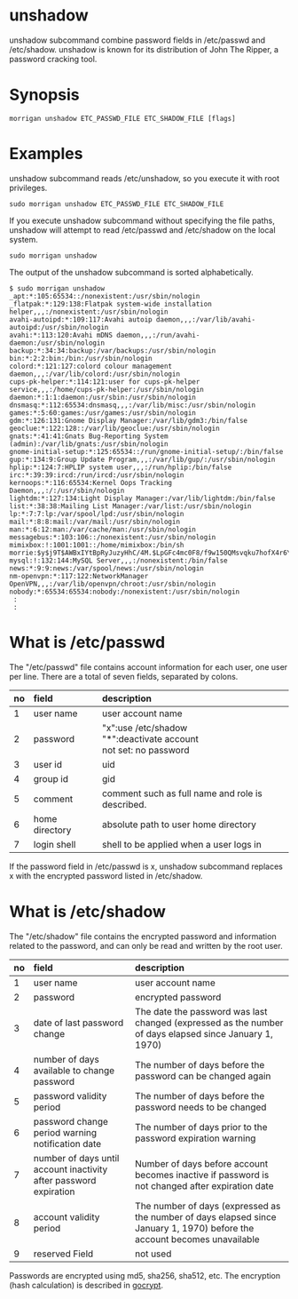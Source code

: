 # unshadow
unshadow subcommand combine password fields in /etc/passwd and /etc/shadow. unshadow is known for its distribution of John The Ripper, a password cracking tool.

# Synopsis
```
morrigan unshadow ETC_PASSWD_FILE ETC_SHADOW_FILE [flags]
```

# Examples
unshadow subcommand reads /etc/unshadow, so you execute it with root privileges.
```
sudo morrigan unshadow ETC_PASSWD_FILE ETC_SHADOW_FILE
```
  
If you execute unshadow subcommand without specifying the file paths, unshadow will attempt to read /etc/passwd and /etc/shadow on the local system.
```
sudo morrigan unshadow
```

The output of the unshadow subcommand is sorted alphabetically.
```
$ sudo morrigan unshadow 
_apt:*:105:65534::/nonexistent:/usr/sbin/nologin
_flatpak:*:129:138:Flatpak system-wide installation helper,,,:/nonexistent:/usr/sbin/nologin
avahi-autoipd:*:109:117:Avahi autoip daemon,,,:/var/lib/avahi-autoipd:/usr/sbin/nologin
avahi:*:113:120:Avahi mDNS daemon,,,:/run/avahi-daemon:/usr/sbin/nologin
backup:*:34:34:backup:/var/backups:/usr/sbin/nologin
bin:*:2:2:bin:/bin:/usr/sbin/nologin
colord:*:121:127:colord colour management daemon,,,:/var/lib/colord:/usr/sbin/nologin
cups-pk-helper:*:114:121:user for cups-pk-helper service,,,:/home/cups-pk-helper:/usr/sbin/nologin
daemon:*:1:1:daemon:/usr/sbin:/usr/sbin/nologin
dnsmasq:*:112:65534:dnsmasq,,,:/var/lib/misc:/usr/sbin/nologin
games:*:5:60:games:/usr/games:/usr/sbin/nologin
gdm:*:126:131:Gnome Display Manager:/var/lib/gdm3:/bin/false
geoclue:*:122:128::/var/lib/geoclue:/usr/sbin/nologin
gnats:*:41:41:Gnats Bug-Reporting System (admin):/var/lib/gnats:/usr/sbin/nologin
gnome-initial-setup:*:125:65534::/run/gnome-initial-setup/:/bin/false
gup:*:134:9:Group Update Program,,,:/var/lib/gup/:/usr/sbin/nologin
hplip:*:124:7:HPLIP system user,,,:/run/hplip:/bin/false
irc:*:39:39:ircd:/run/ircd:/usr/sbin/nologin
kernoops:*:116:65534:Kernel Oops Tracking Daemon,,,:/:/usr/sbin/nologin
lightdm:*:127:134:Light Display Manager:/var/lib/lightdm:/bin/false
list:*:38:38:Mailing List Manager:/var/list:/usr/sbin/nologin
lp:*:7:7:lp:/var/spool/lpd:/usr/sbin/nologin
mail:*:8:8:mail:/var/mail:/usr/sbin/nologin
man:*:6:12:man:/var/cache/man:/usr/sbin/nologin
messagebus:*:103:106::/nonexistent:/usr/sbin/nologin
mimixbox:!:1001:1001::/home/mimixbox:/bin/sh
morrie:$y$j9T$AWBxIYtBpRyJuzyHhC/4M.$LpGFc4mc0F8/f9w150QMsvqku7hofX4r6YIFiUFiEj1:1002:1002::/home/morrie:/bin/sh
mysql:!:132:144:MySQL Server,,,:/nonexistent:/bin/false
news:*:9:9:news:/var/spool/news:/usr/sbin/nologin
nm-openvpn:*:117:122:NetworkManager OpenVPN,,,:/var/lib/openvpn/chroot:/usr/sbin/nologin
nobody:*:65534:65534:nobody:/nonexistent:/usr/sbin/nologin
 :
 :
```

# What is /etc/passwd
The "/etc/passwd" file contains account information for each user, one user per line. There are a total of seven fields, separated by colons.

|no|field|description|
|:--|:--|:--|
|1|user name| user account name|
|2|password|"x":use /etc/shadow<br>"*":deactivate account<br>not set: no password |
|3|user id|uid|
|4|group id|gid|
|5|comment|comment such as full name and role is described.|
|6|home directory|absolute path to user home directory|
|7|login shell|shell to be applied when a user logs in|
  
If the password field in /etc/passwd is x, unshadow subcommand replaces x with the encrypted password listed in /etc/shadow.
  
# What is /etc/shadow
The "/etc/shadow" file contains the encrypted password and information related to the password, and can only be read and written by the root user.


|no|field|description|
|:--|:--|:--|
|1|user name| user account name|
|2|password|encrypted password|
|3|date of last password change|The date the password was last changed (expressed as the number of days elapsed since January 1, 1970)|
|4|number of days available to change password|The number of days before the password can be changed again|
|5|password validity period| The number of days before the password needs to be changed|
|6|password change period warning notification date|The number of days prior to the password expiration warning|
|7|number of days until account inactivity after password expiration|Number of days before account becomes inactive if password is not changed after expiration date|
|8|account validity period|The number of days (expressed as the number of days elapsed since January 1, 1970) before the account becomes unavailable|
|9|reserved Field| not used|
  
Passwords are encrypted using md5, sha256, sha512, etc. The encryption (hash calculation) is described in [gocrypt](./gocrypt.md).